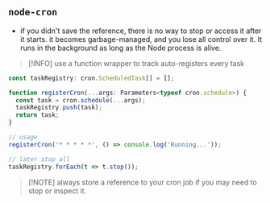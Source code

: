## `node-cron`
- if you didn't save the reference, there is no way to stop or access it after it starts. it becomes garbage-managed, and you lose all control over it. It runs in the background as long as the Node process is alive.

> [!INFO] use a function wrapper to track auto-registers every task

```ts
const taskRegistry: cron.ScheduledTask[] = [];

function registerCron(...args: Parameters<typeof cron.schedule>) {
  const task = cron.schedule(...args);
  taskRegistry.push(task);
  return task;
}

// usage
registerCron('* * * * *', () => console.log('Running...'));

// later stop all
taskRegistry.forEach(t => t.stop());

```

> [!NOTE] always store a reference to your cron job if you may need to stop or inspect it.